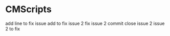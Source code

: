 # CMScripts
add line to fix issue
add to fix issue 2
fix issue 2 commit close issue 2
issue 2 to fix
